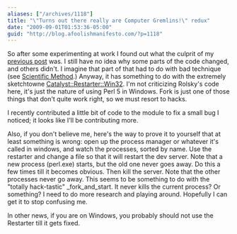 ```yaml
---
aliases: ["/archives/1118"]
title: "\"Turns out there really are Computer Gremlins!\" redux"
date: "2009-09-01T01:53:36-05:00"
guid: "http://blog.afoolishmanifesto.com/?p=1118"
---
```

So after some experimenting at work I found out what the culprit of my [previous post](/archives/1113) was. I still have no idea why some parts of the code changed, and others didn't. I imagine that part of that had to do with bad technique (see [Scientific Method](http://en.wikipedia.org/wiki/Scientific_method).) Anyway, it has something to do with the extremely sketchtowne [Catalyst::Restarter::Win32](http://search.cpan.org/perldoc?Catalyst::Restarter::Win32). I'm not criticizing Rolsky's code here, it's just the nature of using Perl 5 in Windows. Fork is just one of those things that don't quite work right, so we must resort to hacks.

I recently contributed a little bit of code to the module to fix a small bug I noticed; it looks like I'll be contributing more.

Also, if you don't believe me, here's the way to prove it to yourself that at least something is wrong: open up the process manager or whatever it's called in windows, and watch the processes, sorted by name. Use the restarter and change a file so that it will restart the dev server. Note that a new process (perl.exe) starts, but the old one never goes away. Do this a few times till it becomes obvious. Then kill the server. Note that the other processes never go away. This seems to be something to do with the "totally hack-tastic" \_fork\_and\_start. It never kills the current process? Or something? I need to do more research and playing around. Hopefully I can get it to stop confusing me.

In other news, if you are on Windows, you probably should not use the Restarter till it gets fixed.
